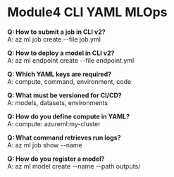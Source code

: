 # Module4 CLI YAML MLOps

**Q: How to submit a job in CLI v2?**  
A: az ml job create --file job.yml

**Q: How to deploy a model in CLI v2?**  
A: az ml endpoint create --file endpoint.yml

**Q: Which YAML keys are required?**  
A: compute, command, environment, code

**Q: What must be versioned for CI/CD?**  
A: models, datasets, environments

**Q: How do you define compute in YAML?**  
A: compute: azureml:my-cluster

**Q: What command retrieves run logs?**  
A: az ml job show --name <job-name>

**Q: How do you register a model?**  
A: az ml model create --name <model-name> --path outputs/

